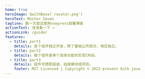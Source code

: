 ```yaml
---
home: true
heroImage: $withBase('/avatar.png')
heroText: Moster Seven
tagline: 第一次尝试使用vuepress部署博客
actionText: 浅浅看一下 →
actionLink: /guide/
features:
  - title: part1
    details: 各个组件独立开发，除了基础公共部分，相互独立。
  - title: part2
    details: 每个组件是单个具体功能的实现CRUD。
  - title: part3
    details: 组件可搭配组装，组成模块或项目。
    footer: MIT Licensed | Copyright © 2022-present bulk java
---
```

